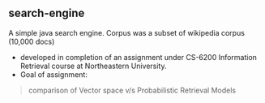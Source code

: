 search-engine
----------
A simple java search engine.
Corpus was a subset of wikipedia corpus (10,000 docs)

- developed in completion of an assignment under CS-6200 Information Retrieval course at Northeastern University.
- Goal of assignment:
> comparison of Vector space v/s Probabilistic Retrieval Models
